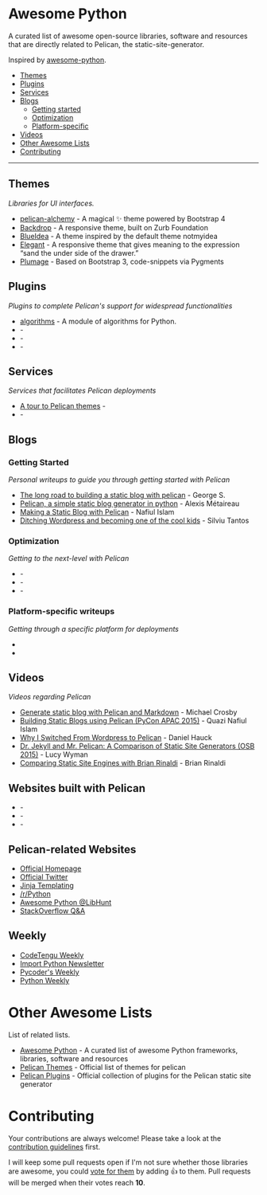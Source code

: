 # Awesome Python


A curated list of awesome open-source libraries, software and resources that are directly related to Pelican, the static-site-generator.

Inspired by [awesome-python](https://github.com/vinta/awesome-python).

- [Themes](#themes)
- [Plugins](#plugins)
- [Services](#services)
- [Blogs](#blogs)
    - [Getting started](#getting-started)
    - [Optimization](#optimization)
    - [Platform-specific](#platform-specific)
- [Videos](#videos)  
- [Other Awesome Lists](#other-awesome-lists)
- [Contributing](#contributing)

- - -

## Themes

*Libraries for UI interfaces.*

* [pelican-alchemy](https://github.com/nairobilug/pelican-alchemy/) - A magical :sparkles: theme powered by Bootstrap 4
* [Backdrop](https://github.com/getpelican/pelican-themes/tree/master/backdrop) - A responsive theme, built on Zurb Foundation
* [BlueIdea](https://github.com/blueicefield/pelican-blueidea) - A theme inspired by the default theme notmyidea
* [Elegant](https://github.com/talha131/pelican-elegant/) - A responsive theme that gives meaning to the expression “sand the under side of the drawer.”
* [Plumage](https://github.com/kdeldycke/plumage) - Based on Bootstrap 3, code-snippets via Pygments


## Plugins

*Plugins to complete Pelican's support for widespread functionalities*

* [algorithms](https://github.com/nryoung/algorithms) - A module of algorithms for Python.
* []() -
* []() -
* []() -

## Services

*Services that facilitates Pelican deployments*

* [A tour to Pelican themes](http://www.pelicanthemes.com/) -
* []() -


## Blogs

### Getting Started

*Personal writeups to guide you through getting started with Pelican*

* [The long road to building a static blog with pelican](https://www.notionsandnotes.org/tech/web-development/pelican-static-blog-setup.html) - George S.
* [Pelican, a simple static blog generator in python](https://blog.notmyidea.org/pelican-a-simple-static-blog-generator-in-python.html) -  Alexis Métaireau
* [Making a Static Blog with Pelican](http://nafiulis.me/making-a-static-blog-with-pelican.html) - Nafiul Islam
* [Ditching Wordpress and becoming one of the cool kids](http://razius.com/articles/ditching-wordpress-and-becoming-one-of-the-cool-kids/) - Silviu Tantos


### Optimization

*Getting to the next-level with Pelican*

* []() -
* []() -
* []() -


### Platform-specific writeups

*Getting through a specific platform for deployments*

* []()
* []()

## Videos

*Videos regarding Pelican*

* [Generate static blog with Pelican and Markdown](https://www.youtube.com/watch?v=LWjPMlXNLTw) - Michael Crosby
* [Building Static Blogs using Pelican (PyCon APAC 2015)](https://www.youtube.com/watch?v=lwc-3IjdUdg) - Quazi Nafiul Islam
* [Why I Switched From Wordpress to Pelican](https://www.youtube.com/watch?v=rpkkwwu13qY) - Daniel Hauck
* [Dr. Jekyll and Mr. Pelican: A Comparison of Static Site Generators (OSB 2015)](https://www.youtube.com/watch?v=4Yonwd98XW8) - Lucy Wyman
* [Comparing Static Site Engines with Brian Rinaldi](https://www.youtube.com/watch?v=R-fJWOO1bjE) - Brian Rinaldi

## Websites built with Pelican

* []() -
* []() -
* []() -


## Pelican-related Websites

* [Official Homepage](https://getpelican.com)
* [Official Twitter](https://twitter.com/getpelican)
* [Jinja Templating](http://jinja.pocoo.org/)
* [/r/Python](https://www.reddit.com/r/python)
* [Awesome Python @LibHunt](http://python.libhunt.com)
* [StackOverflow Q&A](http://stackoverflow.com/questions/tagged/pelican)


## Weekly

* [CodeTengu Weekly](http://weekly.codetengu.com/)
* [Import Python Newsletter](http://importpython.com/newsletter/)
* [Pycoder's Weekly](http://pycoders.com/)
* [Python Weekly](http://www.pythonweekly.com/)

# Other Awesome Lists

List of related lists.

 * [Awesome Python](http://awesome-python.com/) - A curated list of awesome Python frameworks, libraries, software and resources
 * [Pelican Themes](https://github.com/getpelican/pelican-themes) - Official list of themes for pelican
 * [Pelican Plugins](https://github.com/getpelican/pelican-plugins) - Official collection of plugins for the Pelican static site generator

# Contributing

Your contributions are always welcome! Please take a look at the [contribution guidelines](https://github.com/kmonsoor/awesome-pelican/blob/master/CONTRIBUTING.md) first.

I will keep some pull requests open if I'm not sure whether those libraries are awesome, you could [vote for them](https://github.com/vinta/awesome-python/pulls) by adding :+1: to them. Pull requests will be merged when their votes reach **10**.
